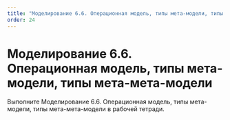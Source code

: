 ```yaml
---
title: "Моделирование 6.6. Операционная модель, типы мета-модели, типы мета-мета-модели"
order: 24
---
```


# Моделирование 6.6. Операционная модель, типы мета-модели, типы мета-мета-модели

Выполните Моделирование 6.6. Операционная модель, типы мета-модели, типы мета-мета-модели в рабочей тетради.